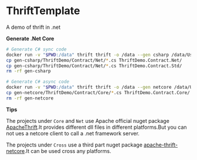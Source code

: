 # ThriftTemplate

A demo of thrift in .net

**Generate .Net Core**

```sh
# Generate C# sync code
docker run -v "$PWD:/data" thrift thrift -o /data --gen csharp /data/UserService.thrift
cp gen-csharp/ThriftDemo/Contract/Net/*.cs ThriftDemo.Contract.Net/
cp gen-csharp/ThriftDemo/Contract/Net/*.cs ThriftDemo.Contract.Std/
rm -rf gen-csharp

# Generate C# async code
docker run -v "$PWD:/data" thrift thrift -o /data --gen netcore /data/UserService.thrift
cp gen-netcore/ThriftDemo/Contract/Core/*.cs ThriftDemo.Contract.Core/
rm -rf gen-netcore
```

**Tips**

The projects under `Core` and `Net` use Apache official nuget package [ApacheThrift](https://www.nuget.org/packages/ApacheThrift/).It provides different dll files in different platforms.But you can not ues a netcore client to call a .net framework server.

The projects under `Cross` use a third part nuget package [apache-thrift-netcore](https://www.nuget.org/packages/apache-thrift-netcore/).It can be used cross any platforms.